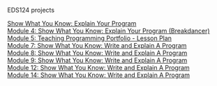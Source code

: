 EDS124 projects

[Show What You Know: Explain Your Program](https://youtu.be/vwAirPgIUS0)\
[Module 4: Show What You Know: Explain Your Program (Breakdancer)](https://youtu.be/wsH_cSOFp30)\
[Module 5: Teaching Programming Portfolio - Lesson Plan](https://youtu.be/lnAMNRxM2s8)\
[Module 7: Show What You Know: Write and Explain A Program](https://youtu.be/h5gy442pfW4)\
[Module 8: Show What You Know: Write and Explain A Program](https://youtu.be/HZgbbgxlhU8)\
[Module 9: Show What You Know: Write and Explain A Program](https://youtu.be/aDpsLNCWSC8)\
[Module 12: Show What You Know: Write and Explain A Program](https://youtu.be/FG_rsxdQ90c)\
[Module 14: Show What You Know: Write and Explain A Program](https://youtu.be/H-6urorIClY)

